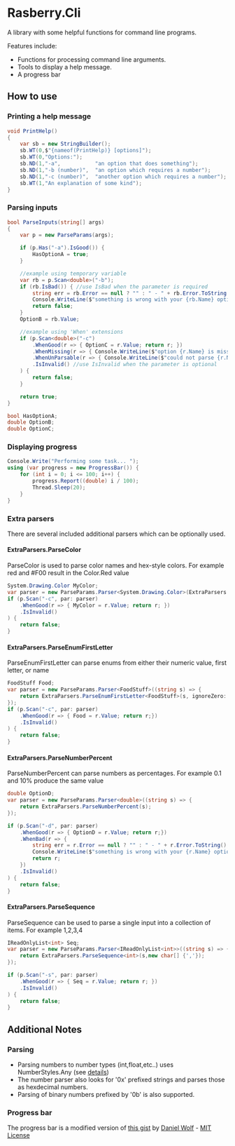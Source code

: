 # Rasberry.Cli
A library with some helpful functions for command line programs.

Features include:
* Functions for processing command line arguments.
* Tools to display a help message.
* A progress bar

## How to use
### Printing a help message
```csharp
void PrintHelp()
{
	var sb = new StringBuilder();
	sb.WT(0,$"{nameof(PrintHelp)} [options]");
	sb.WT(0,"Options:");
	sb.ND(1,"-a",           "an option that does something");
	sb.ND(1,"-b (number)",  "an option which requires a number");
	sb.ND(1,"-c (number)",  "another option which requires a number");
	sb.WT(1,"An explanation of some kind");
}
```

### Parsing inputs
```csharp
bool ParseInputs(string[] args)
{
	var p = new ParseParams(args);

	if (p.Has("-a").IsGood()) {
		HasOptionA = true;
	}

	//example using temporary variable
	var rb = p.Scan<double>("-b");
	if (rb.IsBad()) { //use IsBad when the parameter is required
		string err = rb.Error == null ? "" : " - " + rb.Error.ToString();
		Console.WriteLine($"something is wrong with your {rb.Name} option{err}");
		return false;
	}
	OptionB = rb.Value;

	//example using 'When' extensions
	if (p.Scan<double>("-c")
		.WhenGood(r => { OptionC = r.Value; return r; })
		.WhenMissing(r => { Console.WriteLine($"option {r.Name} is missing"); return r;})
		.WhenUnParsable(r => { Console.WriteLine($"could not parse {r.Name} option - {r.Error}"); return r; })
		.IsInvalid() //use IsInvalid when the parameter is optional
	) {
		return false;
	}

	return true;
}

bool HasOptionA;
double OptionB;
double OptionC;
```

### Displaying progress
```csharp
Console.Write("Performing some task... ");
using (var progress = new ProgressBar()) {
	for (int i = 0; i <= 100; i++) {
		progress.Report((double) i / 100);
		Thread.Sleep(20);
	}
}
```

### Extra parsers
There are several included additional parsers which can be optionally used.

#### ExtraParsers.ParseColor
ParseColor is used to parse color names and hex-style colors. For example red and #F00 result in the Color.Red value

```csharp
System.Drawing.Color MyColor;
var parser = new ParseParams.Parser<System.Drawing.Color>(ExtraParsers.ParseColor);
if (p.Scan("-c", par: parser)
	.WhenGood(r => { MyColor = r.Value; return r; })
	.IsInvalid()
) {
	return false;
}
```

#### ExtraParsers.ParseEnumFirstLetter
ParseEnumFirstLetter can parse enums from either their numeric value, first letter, or name

```csharp
FoodStuff Food;
var parser = new ParseParams.Parser<FoodStuff>((string s) => {
	return ExtraParsers.ParseEnumFirstLetter<FoodStuff>(s, ignoreZero: true);
});
if (p.Scan("-c", par: parser)
	.WhenGood(r => { Food = r.Value; return r;})
	.IsInvalid()
) {
	return false;
}
```
#### ExtraParsers.ParseNumberPercent
ParseNumberPercent can parse numbers as percentages. For example 0.1 and 10% produce the same value

```csharp
double OptionD;
var parser = new ParseParams.Parser<double>((string s) => {
	return ExtraParsers.ParseNumberPercent(s);
});

if (p.Scan("-d", par: parser)
	.WhenGood(r => { OptionD = r.Value; return r;})
	.WhenBad(r => {
		string err = r.Error == null ? "" : " - " + r.Error.ToString();
		Console.WriteLine($"something is wrong with your {r.Name} option{err}");
		return r;
	})
	.IsInvalid()
) {
	return false;
}
```
#### ExtraParsers.ParseSequence
ParseSequence can be used to parse a single input into a collection of items. For example 1,2,3,4

```csharp
IReadOnlyList<int> Seq;
var parser = new ParseParams.Parser<IReadOnlyList<int>>((string s) => {
	return ExtraParsers.ParseSequence<int>(s,new char[] {','});
});

if (p.Scan("-s", par: parser)
	.WhenGood(r => { Seq = r.Value; return r; })
	.IsInvalid()
) {
	return false;
}
```

## Additional Notes
### Parsing
* Parsing numbers to number types (int,float,etc..) uses NumberStyles.Any (see [details](https://docs.microsoft.com/en-us/dotnet/standard/base-types/parsing-numeric))
* The number parser also looks for '0x' prefixed strings and parses those as hexdecimal numbers.
* Parsing of binary numbers prefixed by '0b' is also supported.

### Progress bar
The progress bar is a modified version of [this gist](https://gist.github.com/DanielSWolf/0ab6a96899cc5377bf54) by [Daniel Wolf](https://github.com/DanielSWolf) - [MIT License](http://opensource.org/licenses/MIT)
